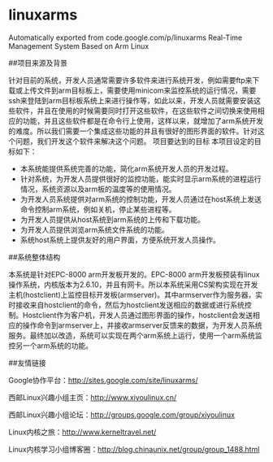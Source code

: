 # linuxarms
Automatically exported from code.google.com/p/linuxarms
Real-Time Management System Based on Arm Linux

##项目来源及背景

针对目前的系统，开发人员通常需要许多软件来进行系统开发，例如需要ftp来下载或上传文件到arm目标板上，需要使用minicom来监控系统的运行情况，需要ssh来登陆到arm目标板系统上来进行操作等，如此以来，开发人员就需要安装这些软件，并且在使用的时候需要同时打开这些软件，在这些软件之间切换来使用相应的功能，并且这些软件都是在命令行上使用，这样以来，就增加了arm系统开发的难度。所以我们需要一个集成这些功能的并且有很好的图形界面的软件。针对这个问题，我们开发这个软件来解决这个问题。
项目要达到的目标
本项目设定的目标如下：
* 本系统能提供系统完善的功能，简化arm系统开发人员的开发过程。
* 针对系统，为开发人员提供很好的监控功能，能实时显示arm系统的进程运行情况，系统资源以及arm板的温度等的使用情况。
* 为开发人员系统提供对arm系统的控制功能，开发人员通过在host系统上发送命令控制arm系统，例如关机，停止某些进程等。
* 为开发人员提供从host系统到arm系统的上传和下载功能。
* 为开发人员提供浏览arm系统文件系统的功能。
* 系统host系统上提供友好的用户界面，方便系统开发人员操作。

##系统整体结构

本系统是针对EPC-8000 arm开发板开发的。EPC-8000 arm开发板预装有linux操作系统，内核版本为2.6.10，并且有网卡。所以本系统采用CS架构实现在开发主机(hostclient)上监控目标开发板(armserver)。其中armserver作为服务器，实时接收来自hostclient的命令，然后为hostclient发送相应的数据或进行系统控制。Hostclient作为客户机，开发人员通过图形界面的操作，hostclient会发送相应的操作命令到armserver上，并接收armserver反馈来的数据，为开发人员系统服务。最终加以改造，系统可以实现在两个arm系统上运行，使用一个arm系统监控另一个arm系统的功能。

##友情链接

Google协作平台：http://sites.google.com/site/linuxarms/

西邮Linux兴趣小组主页：http://www.xiyoulinux.cn/

西邮Linux兴趣小组论坛：http://groups.google.com/group/xiyoulinux

Linux内核之旅：http://www.kerneltravel.net/

Linux内核学习小组博客圈：http://blog.chinaunix.net/group/group_1488.html
